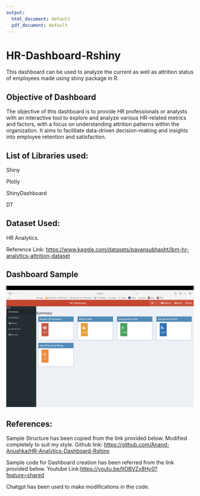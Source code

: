 ```yaml
---
output:
  html_document: default
  pdf_document: default
---
```

# HR-Dashboard-Rshiny
This dashboard can be used to analyze the current as well as attrition status of employees made using shiny package in R.

## Objective of Dashboard

The objective of this dashboard is to provide HR professionals or analysts with an interactive tool to explore and analyze various HR-related metrics and factors, with a focus on understanding attrition patterns within the organization. It aims to facilitate data-driven decision-making and insights into employee retention and satisfaction.

## List of Libraries used:

Shiny

Plotly

ShinyDashboard

DT

## Dataset Used:
HR Analytics. 

Reference Link: https://www.kaggle.com/datasets/pavansubhasht/ibm-hr-analytics-attrition-dataset

## Dashboard Sample

![](Sample.png)

## References:

Sample Structure has been copied from the link provided below. Modified completely to suit my style.
Github link: https://github.com/Anand-Anushka/HR-Analytics-Dashboard-Rshiny

Sample code for Dashboard creation has been referred from the link provided below.
Youtube Link:https://youtu.be/tlOBVZx8Hy0?feature=shared

Chatgpt has been used to make modifications in the code.

